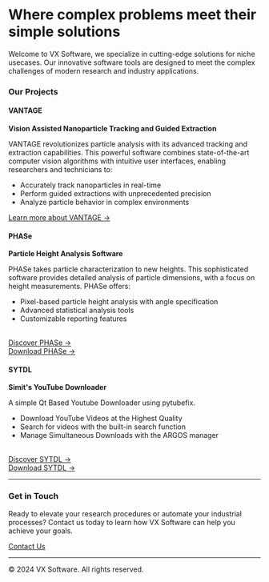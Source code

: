# Where complex problems meet their simple solutions


Welcome to VX Software, we specialize in cutting-edge solutions for niche usecases. Our innovative software tools are designed to meet the complex challenges of modern research and industry applications.

### Our Projects

#### VANTAGE
**Vision Assisted Nanoparticle Tracking and Guided Extraction**

VANTAGE revolutionizes particle analysis with its advanced tracking and extraction capabilities. This powerful software combines state-of-the-art computer vision algorithms with intuitive user interfaces, enabling researchers and technicians to:

- Accurately track nanoparticles in real-time
- Perform guided extractions with unprecedented precision
- Analyze particle behavior in complex environments

[Learn more about VANTAGE →](https://vxco.github.io/VANTAGE/)

#### PHASe
**Particle Height Analysis Software**

PHASe takes particle characterization to new heights. This sophisticated software provides detailed analysis of particle dimensions, with a focus on height measurements. PHASe offers:

- Pixel-based particle height analysis with angle specification
- Advanced statistical analysis tools
- Customizable reporting features

<br>  [Discover PHASe →](https://github.com/vxco/PHASe)
<br>  [Download PHASe →](https://github.com/vxco/PHASe/releases/latest)

#### SYTDL
**Simit's YouTube Downloader**

A simple Qt Based Youtube Downloader using pytubefix.

- Download YouTube Videos at the Highest Quality
- Search for videos with the built-in search function
- Manage Simultaneous Downloads with the ARGOS manager

<br> [Discover SYTDL →](ttps://github.com/vxco/sytdl)
<br> [Download SYTDL →](https://github.com/vxco/sytdl/releases/latest)

---

### Get in Touch

Ready to elevate your research procedures or automate your industrial processes? Contact us today to learn how VX Software can help you achieve your goals.

[Contact Us](mailto:software.vxco@gmail.com)

---

© 2024 VX Software. All rights reserved.
